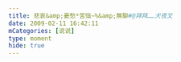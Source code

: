 ```yaml
---
title: 悲哀&amp;憂愁*苦惱~%&amp;無聊#@拜拜……犬夜叉
date: 2009-02-11 16:42:11
mCategories: [说说]
type: moment
hide: true
---
```


